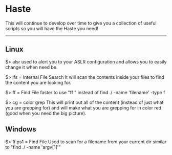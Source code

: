 # Haste

This will continue to develop over time
to give you a collection of useful
scripts so you will have the Haste you need!

-------------------------------------------

## Linux

$> alsr
used to alert you to your ASLR configuration and allows you to easily change it when need be.

$> ifs = Internal File Search
It will scan the contents inside your files to find the content you are looking for.

$> ff = Find File
faster to use "ff <filename>" instead of
find ./ -name 'filename' -type f

$> cg = color grep
This will print out all of the content (instead of just what you are grepping for) and will make what you are grepping for in color red (good when you need the big picture).

## Windows

$> ff.ps1 = Find File
Used to scan for a filename from your current dir
similar to "find ./ -name 'argv[1]'"


